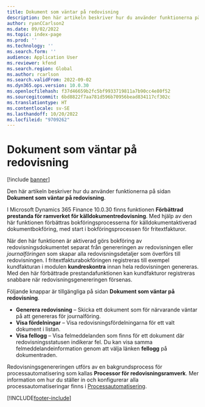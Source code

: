 ```yaml
---
title: Dokument som väntar på redovisning
description: Den här artikeln beskriver hur du använder funktionerna på sidan Dokument som väntar på redovisning.
author: ryanCCarlson2
ms.date: 09/02/2022
ms.topic: index-page
ms.prod: ''
ms.technology: ''
ms.search.form: ''
audience: Application User
ms.reviewer: kfend
ms.search.region: Global
ms.author: rcarlson
ms.search.validFrom: 2022-09-02
ms.dyn365.ops.version: 10.0.30
ms.openlocfilehash: f37d46659b2fc5bf9933719811a7b90cc4e80f52
ms.sourcegitcommit: 6bd8822f7aa781d596b70956bead834117cf302c
ms.translationtype: HT
ms.contentlocale: sv-SE
ms.lasthandoff: 10/20/2022
ms.locfileid: "9709262"
---
```

# <a name="documents-pending-accounting"></a>Dokument som väntar på redovisning

[!include [banner](../includes/banner.md)]

Den här artikeln beskriver hur du använder funktionerna på sidan **Dokument som väntar på redovisning**.

I Microsoft Dynamics 365 Finance 10.0.30 finns funktionen **Förbättrad prestanda för ramverket för källdokumentredovisning**. Med hjälp av den här funktionen förbättras bokföringsprocesserna för källdokumentaktiverad dokumentbokföring, med start i bokföringsprocessen för fritextfakturor.

När den här funktionen är aktiverad görs bokföring av redovisningsdokumentet separat från genereringen av redovisningen eller *journalföringen* som skapar alla redovisningsdetaljer som överförs till redovisningen. I fritextfakturabokföringen registreras till exempel kundfakturan i modulen **kundreskontra** innan hela redovisningen genereras. Med den här förbättrade prestandafunktionen kan kundfakturor registreras snabbare när redovisningsgenereringen försenas.

Följande knappar är tillgängliga på sidan **Dokument som väntar på redovisning**.

- **Generera redovisning** – Skicka ett dokument som för närvarande väntar på att genereras för journalföring.
- **Visa fördelningar** – Visa redovisningsfördelningarna för ett valt dokument i listan.
- **Visa fellogg** – Visa felmeddelanden som finns för ett dokument där redovisningsstatusen indikerar fel. Du kan visa samma felmeddelandeinformation genom att välja länken **fellogg** på dokumentraden.

Redovisningsgenereringen utförs av en bakgrundsprocess för processautomatisering som kallas **Processor för redovisningsramverk**. Mer information om hur du ställer in och konfigurerar alla processautomatiseringar finns i [Processautomatisering](../../fin-ops-core/dev-itpro/sysadmin/process-automation.md).

[!INCLUDE[footer-include](../../includes/footer-banner.md)]
